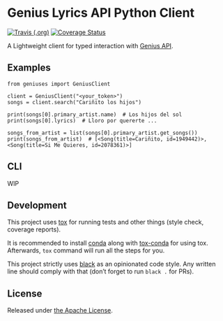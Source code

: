 # Genius Lyrics API Python Client

[![Travis (.org)](https://img.shields.io/travis/aksakalli/geniuses)](https://travis-ci.org/aksakalli/geniuses)
[![Coverage Status](https://img.shields.io/codecov/c/github/aksakalli/geniuses/master.svg)](https://codecov.io/github/aksakalli/geniuses?branch=master)

A Lightweight client for typed interaction with [Genius API](https://docs.genius.com/).

## Examples

```
from geniuses import GeniusClient

client = GeniusClient("<your_token>")
songs = client.search("Cariñito los hijos")

print(songs[0].primary_artist.name)  # Los hijos del sol
print(songs[0].lyrics)  # Lloro por quererte ...

songs_from_artist = list(songs[0].primary_artist.get_songs())
print(songs_from_artist)  # [<Song(title=Cariñito, id=1949442)>, <Song(title=Si Me Quieres, id=2078361)>]
```

## CLI

WIP

## Development

This project uses [tox](https://tox.readthedocs.io/en/latest/) for running tests and
other things (style check, coverage reports).

It is recommended to install [conda](https://docs.conda.io/en/latest/miniconda.html)
along with [tox-conda](https://github.com/tox-dev/tox-conda) for using tox.
Afterwards, `tox` command will run all the steps for you.

This project strictly uses [black](https://github.com/psf/black) as an opinionated code style.
Any written line should comply with that (don’t forget to run `black .` for PRs).


## License

Released under [the Apache License](LICENSE).
